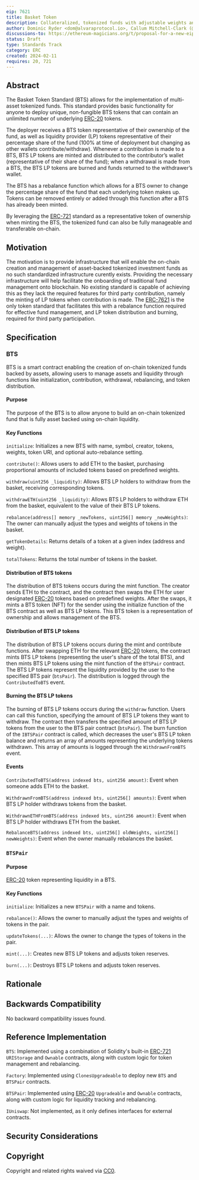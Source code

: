 ```yaml
---
eip: 7621
title: Basket Token
description: Collateralized, tokenized funds with adjustable weights and reserves and minting/burning of LP tokens.
author: Dominic Ryder <dom@alvaraprotocol.io>, Callum Mitchell-Clark (@AlvaraProtocol) <callum@alvaraprotocol.io>, Joey van Etten <joe@alvaraprotocol.io>, Michael Ryder <mike@alvaraprotocol.io>
discussions-to: https://ethereum-magicians.org/t/proposal-for-a-new-eip-erc-the-erc-bts-basket-token-standard/18598
status: Draft
type: Standards Track
category: ERC
created: 2024-02-11
requires: 20, 721
---
```


## Abstract

The Basket Token Standard (BTS) allows for the implementation of multi-asset tokenized funds. This standard provides basic functionality for anyone to deploy unique, non-fungible BTS tokens that can contain an unlimited number of underlying [ERC-20](./eip-20.md) tokens.

The deployer receives a BTS token representative of their ownership of the fund, as well as liquidity provider (LP) tokens representative of their percentage share of the fund (100% at time of deployment but changing as other wallets contribute/withdraw). Whenever a contribution is made to a BTS, BTS LP tokens are minted and distributed to the contributor’s wallet (representative of their share of the fund); when a withdrawal is made from a BTS, the BTS LP tokens are burned and funds returned to the withdrawer’s wallet.

The BTS has a rebalance function which allows for a BTS owner to change the percentage share of the fund that each underlying token makes up. Tokens can be removed entirely or added through this function after a BTS has already been minted.

By leveraging the [ERC-721](./eip-721.md) standard as a representative token of ownership when minting the BTS, the tokenized fund can also be fully manageable and transferable on-chain.

## Motivation

The motivation is to provide infrastructure that will enable the on-chain creation and management of asset-backed tokenized investment funds as no such standardized infrastructure curently exists. Providing the necessary infrastructure will help facilitate the onboarding of traditional fund management onto blockchain. No existing standard is capable of achieving this as they lack the required features for third party contribution, namely the minting of LP tokens when contribution is made. The [ERC-7621](./eip-7621.md) is the only token standard that facilitates this with a rebalance function required for effective fund management, and LP token distribution and burning, required for third party participation. 

## Specification

### BTS

BTS is a smart contract enabling the creation of on-chain tokenized funds backed by assets, allowing users to manage assets and liquidity through functions like initialization, contribution, withdrawal, rebalancing, and token distribution.

#### Purpose

The purpose of the BTS is to allow anyone to build an on-chain tokenized fund that is fully asset backed using on-chain liquidity.

#### Key Functions

`initialize`: Initializes a new BTS with name, symbol, creator, tokens, weights, token URI, and optional auto-rebalance setting.

`contribute()`: Allows users to add ETH to the basket, purchasing proportional amounts of included tokens based on predefined weights.

`withdraw(uint256 _liquidity)`: Allows BTS LP holders to withdraw from the basket, receiving corresponding tokens.

`withdrawETH(uint256 _liquidity)`: Allows BTS LP holders to withdraw ETH from the basket, equivalent to the value of their BTS LP tokens.

`rebalance(address[] memory _newTokens, uint256[] memory _newWeights)`: The owner can manually adjust the types and weights of tokens in the basket.

`getTokenDetails`: Returns details of a token at a given index (address and weight).

`totalTokens`: Returns the total number of tokens in the basket.

#### Distribution of BTS tokens

The distribution of BTS tokens occurs during the mint function. The creator sends ETH to the contract, and the contract then swaps the ETH for user designated [ERC-20](./eip-20.md) tokens based on predefined weights. After the swaps, it mints a BTS token (NFT) for the sender using the initialize function of the BTS contract as well as BTS LP tokens. This BTS token is a representation of ownership and allows management of the BTS.

#### Distribution of BTS LP tokens

The distribution of BTS LP tokens occurs during the mint and contribute functions. After swapping ETH for the relevant [ERC-20](./eip-20.md) tokens, the contract mints BTS LP tokens (representing the user's share of the total BTS), and then mints BTS LP tokens using the mint function of the `BTSPair` contract. The BTS LP tokens represent the liquidity provided by the user to the specified BTS pair (`btsPair`). The distribution is logged through the `ContributedToBTS` event.

#### Burning the BTS LP tokens

The burning of BTS LP tokens occurs during the `withdraw` function. Users can call this function, specifying the amount of BTS LP tokens they want to withdraw. The contract then transfers the specified amount of BTS LP tokens from the user to the BTS pair contract (`btsPair`). The burn function of the `IBTSPair` contract is called, which decreases the user's BTS LP token balance and returns an array of amounts representing the underlying tokens withdrawn. This array of amounts is logged through the `WithdrawnFromBTS` event.

#### Events

`ContributedToBTS(address indexed bts, uint256 amount)`: Event when someone adds ETH to the basket.

`WithdrawnFromBTS(address indexed bts, uint256[] amounts)`: Event when BTS LP holder withdraws tokens from the basket.

`WithdrawnETHFromBTS(address indexed bts, uint256 amount)`: Event when BTS LP holder withdraws ETH from the basket.

`RebalanceBTS(address indexed bts, uint256[] oldWeights, uint256[] newWeights)`: Event when the owner manually rebalances the basket.

### `BTSPair`

#### Purpose

[ERC-20](./eip-20.md) token representing liquidity in a BTS.

#### Key Functions

`initialize`: Initializes a new `BTSPair` with a name and tokens.

`rebalance()`: Allows the owner to manually adjust the types and weights of tokens in the pair.

`updateTokens(...)`: Allows the owner to change the types of tokens in the pair.

`mint(...)`: Creates new BTS LP tokens and adjusts token reserves.

`burn(...)`: Destroys BTS LP tokens and adjusts token reserves.

## Rationale

<!-- TODO -->

## Backwards Compatibility

No backward compatibility issues found.

## Reference Implementation

`BTS`: Implemented using a combination of Solidity's built-in [ERC-721](./eip-721.md) `URIStorage` and `Ownable` contracts, along with custom logic for token management and rebalancing.

`Factory`: Implemented using `ClonesUpgradeable` to deploy new `BTS` and `BTSPair` contracts.

`BTSPair`: Implemented using [ERC-20](./eip-20.md) `Upgradeable` and `Ownable` contracts, along with custom logic for liquidity tracking and rebalancing.

`IUniswap`: Not implemented, as it only defines interfaces for external contracts.

## Security Considerations

<!-- TODO -->

## Copyright

Copyright and related rights waived via [CC0](../LICENSE.md).
